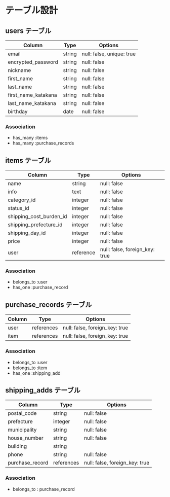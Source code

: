 # テーブル設計

## users テーブル

| Column              | Type   | Options                   |
| ------------------- | ------ | ------------------------- |
| email               | string | null: false, unique: true |
| encrypted_password  | string | null: false               |
| nickname            | string | null: false               |
| first_name          | string | null: false               |
| last_name           | string | null: false               |
| first_name_katakana | string | null: false               |
| last_name_katakana  | string | null: false               |
| birthday            | date   | null: false               |

### Association

- has_many :items
- has_many :purchase_records 


## items テーブル

| Column                  | Type         | Options                        |
| ------------------------| ------------ | ------------------------------ |
| name                    | string       | null: false                    |
| info                    | text         | null: false                    |
| category_id             | integer      | null: false                    |
| status_id               | integer      | null: false                    |
| shipping_cost_burden_id | integer      | null: false                    |
| shipping_prefecture_id  | integer      | null: false                    |
| shipping_day_id         | integer      | null: false                    |
| price                   | integer      | null: false                    |
| user                    | reference    | null: false, foreign_key: true |

### Association

- belongs_to :user
- has_one :purchase_record


## purchase_records テーブル

| Column      | Type       | Options                        |
| ----------- | ---------- | ------------------------------ |
| user        | references | null: false, foreign_key: true |
| item        | references | null: false, foreign_key: true |

### Association

- belongs_to :user
- belongs_to :item
- has_one :shipping_add


## shipping_adds テーブル


| Column             | Type       | Options                        |
| ------------------ | ---------- | ------------------------------ |
| postal_code        | string     | null: false                    |
| prefecture         | integer    | null: false                    |
| municipality       | string     | null: false                    |
| house_number       | string     | null: false                    |
| building           | string     |                                |
| phone              | string     | null: false                    |
| purchase_record    | references | null: false, foreign_key: true |

### Association

- belongs_to : purchase_record
